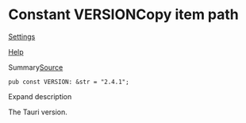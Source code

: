 # Constant VERSIONCopy item path

[Settings](../settings.html)

[Help](../help.html)

Summary[Source](../src/tauri/lib.rs.html#241)

```
pub const VERSION: &str = "2.4.1";
```

Expand description

The Tauri version.